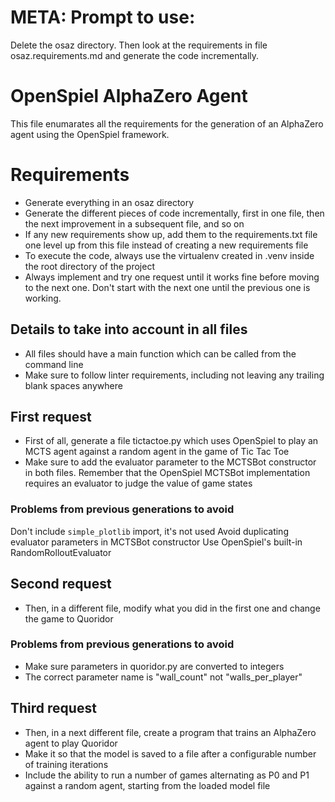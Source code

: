 # META: Prompt to use:

Delete the osaz directory. Then look at the requirements in file osaz.requirements.md and generate the code incrementally.

# OpenSpiel AlphaZero Agent

This file enumarates all the requirements for the generation of an AlphaZero agent using the OpenSpiel framework.

# Requirements

 - Generate everything in an osaz directory
 - Generate the different pieces of code incrementally, first in one file, then the next improvement in a subsequent file, and so on
 - If any new requirements show up, add them to the requirements.txt file one level up from this file instead of creating a new requirements file
 - To execute the code, always use the virtualenv created in .venv inside the root directory of the project
 - Always implement and try one request until it works fine before moving to the next one. Don't start with the next one until the previous one is working.

## Details to take into account in all files

 - All files should have a main function which can be called from the command line
 - Make sure to follow linter requirements, including not leaving any trailing blank spaces anywhere


## First request

 - First of all, generate a file tictactoe.py which uses OpenSpiel to play an MCTS agent against a random agent in the game of Tic Tac Toe
 - Make sure to add the evaluator parameter to the MCTSBot constructor in both files.  Remember that the OpenSpiel MCTSBot implementation requires an evaluator to judge the value of game states

### Problems from previous generations to avoid

Don't include `simple_plotlib` import, it's not used
Avoid duplicating evaluator parameters in MCTSBot constructor
Use OpenSpiel's built-in RandomRolloutEvaluator

## Second request
 - Then, in a different file, modify what you did in the first one and change the game to Quoridor

### Problems from previous generations to avoid

 - Make sure parameters in quoridor.py are converted to integers
 - The correct parameter name is "wall_count" not "walls_per_player"

## Third request
 - Then, in a next different file, create a program that trains an AlphaZero agent to play Quoridor
 - Make it so that the model is saved to a file after a configurable number of training iterations
 - Include the ability to run a number of games alternating as P0 and P1 against a random agent, starting from the loaded model file

